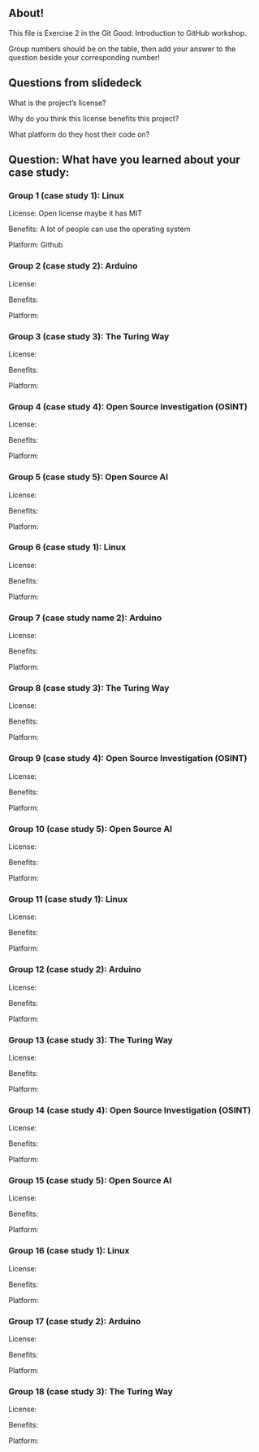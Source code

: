 ## About!
This file is Exercise 2 in the Git Good: Introduction to GitHub workshop. 

Group numbers should be on the table, then add your answer to the question beside your corresponding number!

## Questions from slidedeck
What is the project’s license?

Why do you think this license benefits this project?

What platform do they host their code on?

## Question: What have you learned about your case study:

### Group 1 (case study 1): Linux
License: Open license maybe it has MIT

Benefits: A lot of people can use the operating system

Platform: Github

### Group 2 (case study 2): Arduino
License:

Benefits:

Platform:

### Group 3 (case study 3): The Turing Way
License:

Benefits:

Platform:

### Group 4 (case study 4): Open Source Investigation (OSINT)
License:

Benefits:

Platform:

### Group 5 (case study 5): Open Source AI

License:

Benefits:

Platform:
### Group 6 (case study 1): Linux

License:

Benefits:

Platform:


### Group 7 (case study name 2): Arduino

License:

Benefits:

Platform:
### Group 8 (case study 3): The Turing Way

License:

Benefits:

Platform:
### Group 9 (case study 4): Open Source Investigation (OSINT)

License:

Benefits:

Platform:
### Group 10 (case study 5): Open Source AI

License:

Benefits:

Platform:
### Group 11 (case study 1): Linux

License:

Benefits:

Platform:
### Group 12 (case study 2): Arduino

License:

Benefits:

Platform:
### Group 13 (case study 3): The Turing Way

License:

Benefits:

Platform:
### Group 14 (case study 4): Open Source Investigation (OSINT)

License:

Benefits:

Platform:
### Group 15 (case study 5): Open Source AI

License:

Benefits:

Platform:
### Group 16 (case study 1): Linux

License:

Benefits:

Platform:
### Group 17 (case study 2): Arduino

License:

Benefits:

Platform:

### Group 18 (case study 3): The Turing Way
License:

Benefits:

Platform:
